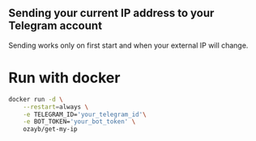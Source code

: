 ## Sending your current IP address to your Telegram account 

Sending works only on first start and when your external IP will change.

# Run with docker

```bash
docker run -d \
    --restart=always \
    -e TELEGRAM_ID='your_telegram_id'\
    -e BOT_TOKEN='your_bot_token' \
    ozayb/get-my-ip
```
